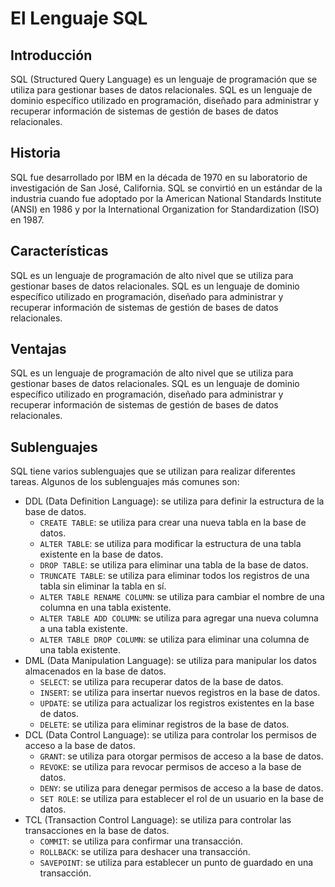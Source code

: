 # El Lenguaje SQL

## Introducción

SQL (Structured Query Language) es un lenguaje de programación que se utiliza para gestionar bases de datos
relacionales. SQL es un lenguaje de dominio específico utilizado en programación, diseñado para administrar y recuperar
información de sistemas de gestión de bases de datos relacionales.

## Historia

SQL fue desarrollado por IBM en la década de 1970 en su laboratorio de investigación de San José, California. SQL se
convirtió en un estándar de la industria cuando fue adoptado por la American National Standards Institute (ANSI) en 1986
y por la International Organization for Standardization (ISO) en 1987.

## Características

SQL es un lenguaje de programación de alto nivel que se utiliza para gestionar bases de datos relacionales. SQL es un
lenguaje de dominio específico utilizado en programación, diseñado para administrar y recuperar información de sistemas
de gestión de bases de datos relacionales.

## Ventajas

SQL es un lenguaje de programación de alto nivel que se utiliza para gestionar bases de datos relacionales. SQL es un
lenguaje de dominio específico utilizado en programación, diseñado para administrar y recuperar información de sistemas
de gestión de bases de datos relacionales.

## Sublenguajes

SQL tiene varios sublenguajes que se utilizan para realizar diferentes tareas. Algunos de los sublenguajes más comunes
son:

* DDL (Data Definition Language): se utiliza para definir la estructura de la base de datos.
    * `CREATE TABLE`: se utiliza para crear una nueva tabla en la base de datos.
    * `ALTER TABLE`: se utiliza para modificar la estructura de una tabla existente en la base de datos.
    * `DROP TABLE`: se utiliza para eliminar una tabla de la base de datos.
    * `TRUNCATE TABLE`: se utiliza para eliminar todos los registros de una tabla sin eliminar la tabla en sí.
    * `ALTER TABLE RENAME COLUMN`: se utiliza para cambiar el nombre de una columna en una tabla existente.
    * `ALTER TABLE ADD COLUMN`: se utiliza para agregar una nueva columna a una tabla existente.
    * `ALTER TABLE DROP COLUMN`: se utiliza para eliminar una columna de una tabla existente.
* DML (Data Manipulation Language): se utiliza para manipular los datos almacenados en la base de datos.
  * `SELECT`: se utiliza para recuperar datos de la base de datos.
  * `INSERT`: se utiliza para insertar nuevos registros en la base de datos.
  * `UPDATE`: se utiliza para actualizar los registros existentes en la base de datos.
  * `DELETE`: se utiliza para eliminar registros de la base de datos.
* DCL (Data Control Language): se utiliza para controlar los permisos de acceso a la base de datos.
  * `GRANT`: se utiliza para otorgar permisos de acceso a la base de datos.
  * `REVOKE`: se utiliza para revocar permisos de acceso a la base de datos.
  * `DENY`: se utiliza para denegar permisos de acceso a la base de datos.
  * `SET ROLE`: se utiliza para establecer el rol de un usuario en la base de datos.
* TCL (Transaction Control Language): se utiliza para controlar las transacciones en la base de datos.
  * `COMMIT`: se utiliza para confirmar una transacción.
  * `ROLLBACK`: se utiliza para deshacer una transacción.
  * `SAVEPOINT`: se utiliza para establecer un punto de guardado en una transacción.